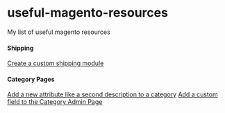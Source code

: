 # useful-magento-resources
My list of useful magento resources

#### Shipping
[Create a custom shipping module](http://www.smashingmagazine.com/2014/01/15/create-custom-shipping-methods-magento/)

#### Category Pages
[Add a new attribute like a second description to a category](http://www.atwix.com/magento/add-category-attribute/)
[Add a custom field to the Category Admin Page](http://www.marketingadept.com/blog/magento-developers-add-a-custom-field-to-the-category-admin-page/)
